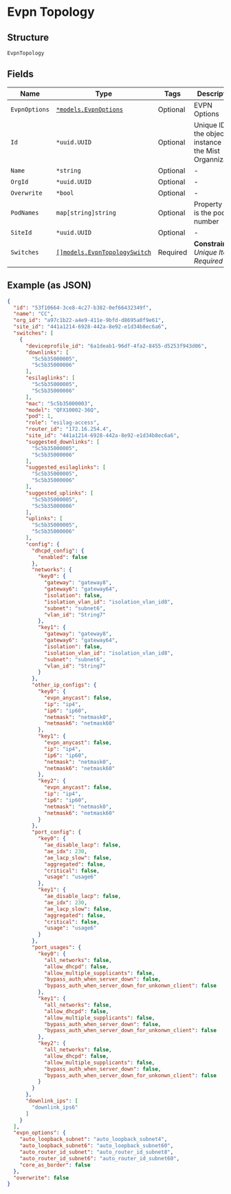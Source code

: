 
# Evpn Topology

## Structure

`EvpnTopology`

## Fields

| Name | Type | Tags | Description |
|  --- | --- | --- | --- |
| `EvpnOptions` | [`*models.EvpnOptions`](../../doc/models/evpn-options.md) | Optional | EVPN Options |
| `Id` | `*uuid.UUID` | Optional | Unique ID of the object instance in the Mist Organnization |
| `Name` | `*string` | Optional | - |
| `OrgId` | `*uuid.UUID` | Optional | - |
| `Overwrite` | `*bool` | Optional | - |
| `PodNames` | `map[string]string` | Optional | Property key is the pod number |
| `SiteId` | `*uuid.UUID` | Optional | - |
| `Switches` | [`[]models.EvpnTopologySwitch`](../../doc/models/evpn-topology-switch.md) | Required | **Constraints**: *Unique Items Required* |

## Example (as JSON)

```json
{
  "id": "53f10664-3ce8-4c27-b382-0ef66432349f",
  "name": "CC",
  "org_id": "a97c1b22-a4e9-411e-9bfd-d8695a0f9e61",
  "site_id": "441a1214-6928-442a-8e92-e1d34b8ec6a6",
  "switches": [
    {
      "deviceprofile_id": "6a1deab1-96df-4fa2-8455-d5253f943d06",
      "downlinks": [
        "5c5b35000005",
        "5c5b35000006"
      ],
      "esilaglinks": [
        "5c5b35000005",
        "5c5b35000006"
      ],
      "mac": "5c5b35000003",
      "model": "QFX10002-36Q",
      "pod": 1,
      "role": "esilag-access",
      "router_id": "172.16.254.4",
      "site_id": "441a1214-6928-442a-8e92-e1d34b8ec6a6",
      "suggested_downlinks": [
        "5c5b35000005",
        "5c5b35000006"
      ],
      "suggested_esilaglinks": [
        "5c5b35000005",
        "5c5b35000006"
      ],
      "suggested_uplinks": [
        "5c5b35000005",
        "5c5b35000006"
      ],
      "uplinks": [
        "5c5b35000005",
        "5c5b35000006"
      ],
      "config": {
        "dhcpd_config": {
          "enabled": false
        },
        "networks": {
          "key0": {
            "gateway": "gateway8",
            "gateway6": "gateway64",
            "isolation": false,
            "isolation_vlan_id": "isolation_vlan_id8",
            "subnet": "subnet6",
            "vlan_id": "String7"
          },
          "key1": {
            "gateway": "gateway8",
            "gateway6": "gateway64",
            "isolation": false,
            "isolation_vlan_id": "isolation_vlan_id8",
            "subnet": "subnet6",
            "vlan_id": "String7"
          }
        },
        "other_ip_configs": {
          "key0": {
            "evpn_anycast": false,
            "ip": "ip4",
            "ip6": "ip60",
            "netmask": "netmask0",
            "netmask6": "netmask60"
          },
          "key1": {
            "evpn_anycast": false,
            "ip": "ip4",
            "ip6": "ip60",
            "netmask": "netmask0",
            "netmask6": "netmask60"
          },
          "key2": {
            "evpn_anycast": false,
            "ip": "ip4",
            "ip6": "ip60",
            "netmask": "netmask0",
            "netmask6": "netmask60"
          }
        },
        "port_config": {
          "key0": {
            "ae_disable_lacp": false,
            "ae_idx": 230,
            "ae_lacp_slow": false,
            "aggregated": false,
            "critical": false,
            "usage": "usage6"
          },
          "key1": {
            "ae_disable_lacp": false,
            "ae_idx": 230,
            "ae_lacp_slow": false,
            "aggregated": false,
            "critical": false,
            "usage": "usage6"
          }
        },
        "port_usages": {
          "key0": {
            "all_networks": false,
            "allow_dhcpd": false,
            "allow_multiple_supplicants": false,
            "bypass_auth_when_server_down": false,
            "bypass_auth_when_server_down_for_unkonwn_client": false
          },
          "key1": {
            "all_networks": false,
            "allow_dhcpd": false,
            "allow_multiple_supplicants": false,
            "bypass_auth_when_server_down": false,
            "bypass_auth_when_server_down_for_unkonwn_client": false
          },
          "key2": {
            "all_networks": false,
            "allow_dhcpd": false,
            "allow_multiple_supplicants": false,
            "bypass_auth_when_server_down": false,
            "bypass_auth_when_server_down_for_unkonwn_client": false
          }
        }
      },
      "downlink_ips": [
        "downlink_ips6"
      ]
    }
  ],
  "evpn_options": {
    "auto_loopback_subnet": "auto_loopback_subnet4",
    "auto_loopback_subnet6": "auto_loopback_subnet60",
    "auto_router_id_subnet": "auto_router_id_subnet8",
    "auto_router_id_subnet6": "auto_router_id_subnet60",
    "core_as_border": false
  },
  "overwrite": false
}
```

